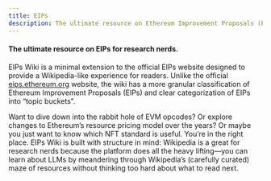 ```yaml
---
title: EIPs
description: The ultimate resource on Ethereum Improvement Proposals (EIPs) for research nerds.
---
```


#### The ultimate resource on EIPs for research nerds.

EIPs Wiki is a minimal extension to the official EIPs website designed to provide a Wikipedia-like experience for readers. Unlike the official [eips.ethereum.org](http://eips.ethereum.org) website, the wiki has a more granular classification of Ethereum Improvement Proposals (EIPs) and clear categorization of EIPs into “topic buckets”.

Want to dive down into the rabbit hole of EVM opcodes? Or explore changes to Ethereum’s resource pricing model over the years? Or maybe you just want to know which NFT standard is useful. You’re in the right place. EIPs Wiki is built with structure in mind: Wikipedia is a great for research nerds because the platform does all the heavy lifting—you can learn about LLMs by meandering through Wikipedia’s (carefully curated) maze of resources without thinking too hard about what to read next.
